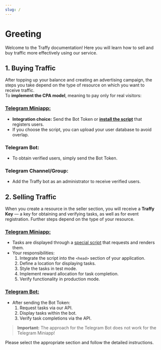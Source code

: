 ```yaml
---
slug: /
---
```


# Greeting

Welcome to the Traffy documentation! Here you will learn how to sell and buy traffic more effectively using our service.

## 1. Buying Traffic

After topping up your balance and creating an advertising campaign, the steps you take depend on the type of resource on which you want to receive traffic.  
To **implement the CPA model**, meaning to pay only for real visitors:

### [**Telegram Miniapp:**](/docs/buyer/script-installation)

- **Integration choice:** Send the Bot Token or [**install the script**](/docs/buyer/script-installation) that registers users.
- If you choose the script, you can upload your user database to avoid overlap.

### **Telegram Bot:**

- To obtain verified users, simply send the Bot Token.

### **Telegram Channel/Group:**

- Add the Traffy bot as an administrator to receive verified users.

## 2. Selling Traffic

When you create a resource in the seller section, you will receive a **Traffy Key** — a key for obtaining and verifying tasks, as well as for event registration. Further steps depend on the type of your resource.

### [**Telegram Miniapp:**](/docs/seller/preparation)

- Tasks are displayed through a [special script](/docs/seller/preparation) that requests and renders them.
- Your responsibilities:
    1. Integrate the script into the `<head>` section of your application.
    2. Define a location for displaying tasks.
    3. Style the tasks in test mode.
    4. Implement reward allocation for task completion.
    5. Verify functionality in production mode.

### [**Telegram Bot:**](/docs/seller-bot/api/)

- After sending the Bot Token:
    1. Request tasks via our API.
    2. Display tasks within the bot.
    3. Verify task completions via the API.

> **Important:** The approach for the Telegram Bot does not work for the Telegram Miniapp!

Please select the appropriate section and follow the detailed instructions.